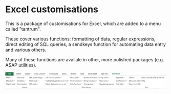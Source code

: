 # Excel customisations

This is a package of customisations for Excel, which are added to a menu called "tantrum". 

These cover various functions: formatting of data, regular expressions, direct editing of SQL queries, a sendkeys function for automating data entry and various others. 

Many of these functions are availale in other, more polished packages (e.g. ASAP utilities).

![Menu screenshot](/screenshot.png)
